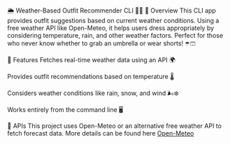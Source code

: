 🌦️ Weather-Based Outfit Recommender CLI 👕🧥
📌 Overview
This CLI app provides outfit suggestions based on current weather conditions. Using a free weather API like Open-Meteo, it helps users dress appropriately by considering temperature, rain, and other weather factors. Perfect for those who never know whether to grab an umbrella or wear shorts! ☂️🩳

🚀 Features
Fetches real-time weather data using an API 🌍

Provides outfit recommendations based on temperature 🌡️

Considers weather conditions like rain, snow, and wind 🌬️❄️

Works entirely from the command line 🖥️

🔗 APIs
This project uses Open-Meteo or an alternative free weather API to fetch forecast data. More details can be found here [Open-Meteo](https://open-meteo.com)
